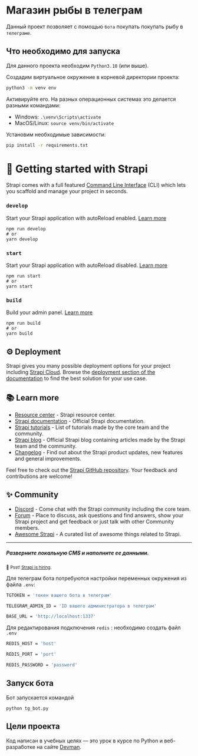 # Магазин рыбы в телеграм

Данный проект позволяет с помощью `бота` покупать покупать рыбу в `телеграме`.


## Что необходимо для запуска
Для данного проекта необходим `Python3.10` (или выше).

Создадим виртуальное окружение в корневой директории проекта:
```sh
python3 -m venv env
```
Активируйте его. На разных операционных системах это делается разными командами:

- Windows: `.\venv\Scripts\activate`
- MacOS/Linux: `source venv/bin/activate`

Установим необходимые зависимости:
```sh
pip install -r requirements.txt
```



# 🚀 Getting started with Strapi

Strapi comes with a full featured [Command Line Interface](https://docs.strapi.io/dev-docs/cli) (CLI) which lets you scaffold and manage your project in seconds.

### `develop`

Start your Strapi application with autoReload enabled. [Learn more](https://docs.strapi.io/dev-docs/cli#strapi-develop)

```
npm run develop
# or
yarn develop
```

### `start`

Start your Strapi application with autoReload disabled. [Learn more](https://docs.strapi.io/dev-docs/cli#strapi-start)

```
npm run start
# or
yarn start
```

### `build`

Build your admin panel. [Learn more](https://docs.strapi.io/dev-docs/cli#strapi-build)

```
npm run build
# or
yarn build
```

## ⚙️ Deployment

Strapi gives you many possible deployment options for your project including [Strapi Cloud](https://cloud.strapi.io). Browse the [deployment section of the documentation](https://docs.strapi.io/dev-docs/deployment) to find the best solution for your use case.

## 📚 Learn more

- [Resource center](https://strapi.io/resource-center) - Strapi resource center.
- [Strapi documentation](https://docs.strapi.io) - Official Strapi documentation.
- [Strapi tutorials](https://strapi.io/tutorials) - List of tutorials made by the core team and the community.
- [Strapi blog](https://strapi.io/blog) - Official Strapi blog containing articles made by the Strapi team and the community.
- [Changelog](https://strapi.io/changelog) - Find out about the Strapi product updates, new features and general improvements.

Feel free to check out the [Strapi GitHub repository](https://github.com/strapi/strapi). Your feedback and contributions are welcome!

## ✨ Community

- [Discord](https://discord.strapi.io) - Come chat with the Strapi community including the core team.
- [Forum](https://forum.strapi.io/) - Place to discuss, ask questions and find answers, show your Strapi project and get feedback or just talk with other Community members.
- [Awesome Strapi](https://github.com/strapi/awesome-strapi) - A curated list of awesome things related to Strapi.

---
##### Разверните локальную CMS и наполните ее данными.
<sub>🤫 Psst! [Strapi is hiring](https://strapi.io/careers).</sub>




Для телеграм бота потребуются настройки переменных окружения из файла `.env`:
```sh
TGTOKEN = 'токен вашего бота в телеграм'

TELEGRAM_ADMIN_ID = 'ID вашего администратора в телеграм'

BASE_URL = 'http://localhost:1337'

```

Для редактирования подключения `redis` : необходимо создать файл `.env`


```sh
REDIS_HOST = 'host'

REDIS_PORT = 'port'

REDIS_PASSWORD = 'password'
```


## Запуск бота
Бот запускается командой
```
python tg_bot.py
```

## Цели проекта

Код написан в учебных целях — это урок в курсе по Python и веб-разработке на сайте [Devman](https://dvmn.org).
